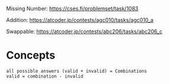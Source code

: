 Missing Number: https://cses.fi/problemset/task/1083

Addition: https://atcoder.jp/contests/agc010/tasks/agc010_a

Swappable: https://atcoder.jp/contests/abc206/tasks/abc206_c



# Concepts
```
all possible answers (valid + invalid) = Combinations
valid = combination - invalid 
```
